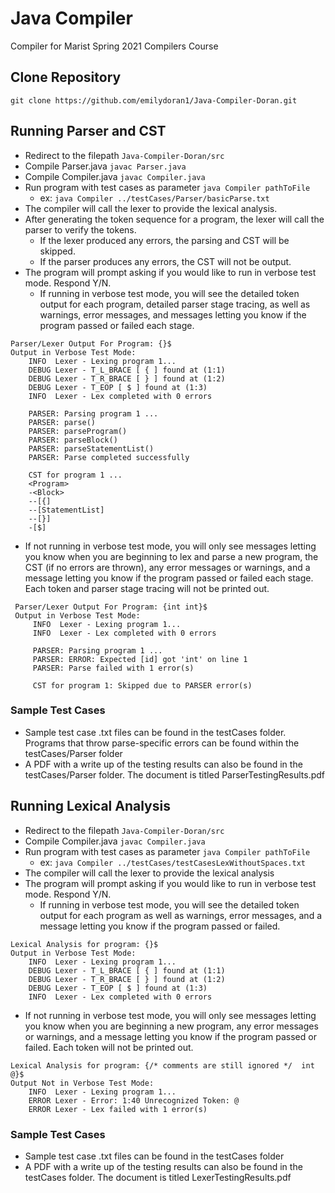 # Java Compiler
Compiler for Marist Spring 2021 Compilers Course

## Clone Repository
`git clone https://github.com/emilydoran1/Java-Compiler-Doran.git` 

## Running Parser and CST
* Redirect to the filepath `Java-Compiler-Doran/src`
* Compile Parser.java `javac Parser.java`
* Compile Compiler.java `javac Compiler.java`
* Run program with test cases as parameter `java Compiler pathToFile` 
  * ex: `java Compiler ../testCases/Parser/basicParse.txt`
* The compiler will call the lexer to provide the lexical analysis.
* After generating the token sequence for a program, the lexer will call the parser to verify the tokens.
  * If the lexer produced any errors, the parsing and CST will be skipped.
  * If the parser produces any errors, the CST will not be output.
* The program will prompt asking if you would like to run in verbose test mode. Respond Y/N.
  * If running in verbose test mode, you will see the detailed token output for each program, detailed parser stage tracing, as well as warnings, error messages, and messages letting you know if the program passed or failed each stage. 
 ```
 Parser/Lexer Output For Program: {}$
 Output in Verbose Test Mode:
     INFO  Lexer - Lexing program 1...
     DEBUG Lexer - T_L_BRACE [ { ] found at (1:1)
     DEBUG Lexer - T_R_BRACE [ } ] found at (1:2)
     DEBUG Lexer - T_EOP [ $ ] found at (1:3)
     INFO  Lexer - Lex completed with 0 errors

     PARSER: Parsing program 1 ...
     PARSER: parse()
     PARSER: parseProgram()
     PARSER: parseBlock()
     PARSER: parseStatementList()
     PARSER: Parse completed successfully

     CST for program 1 ...
     <Program> 
     -<Block> 
     --[{]
     --[StatementList]
     --[}]
     -[$]
```
 * If not running in verbose test mode, you will only see messages letting you know when you are beginning to lex and parse a new program, the CST (if no errors are thrown), any error messages or warnings, and a message letting you know if the program passed or failed each stage. Each token and parser stage tracing will not be printed out.
```
 Parser/Lexer Output For Program: {int int}$
 Output in Verbose Test Mode:
     INFO  Lexer - Lexing program 1...
     INFO  Lexer - Lex completed with 0 errors

     PARSER: Parsing program 1 ...
     PARSER: ERROR: Expected [id] got 'int' on line 1
     PARSER: Parse failed with 1 error(s)

     CST for program 1: Skipped due to PARSER error(s)
```
### Sample Test Cases
* Sample test case .txt files can be found in the testCases folder. Programs that throw parse-specific errors can be found within the testCases/Parser folder
* A PDF with a write up of the testing results can also be found in the testCases/Parser folder. The document is titled ParserTestingResults.pdf

## Running Lexical Analysis 
* Redirect to the filepath `Java-Compiler-Doran/src`
* Compile Compiler.java `javac Compiler.java`
* Run program with test cases as parameter `java Compiler pathToFile` 
  * ex: `java Compiler ../testCases/testCasesLexWithoutSpaces.txt`
* The compiler will call the lexer to provide the lexical analysis
* The program will prompt asking if you would like to run in verbose test mode. Respond Y/N.
  * If running in verbose test mode, you will see the detailed token output for each program as well as warnings, error messages, and a message letting you know if the program passed or failed. 
 ```
 Lexical Analysis for program: {}$
 Output in Verbose Test Mode:
     INFO  Lexer - Lexing program 1...
     DEBUG Lexer - T_L_BRACE [ { ] found at (1:1)
     DEBUG Lexer - T_R_BRACE [ } ] found at (1:2)
     DEBUG Lexer - T_EOP [ $ ] found at (1:3)
     INFO  Lexer - Lex completed with 0 errors 
```
  * If not running in verbose test mode, you will only see messages letting you know when you are beginning a new program, any error messages or warnings, and a message letting you know if the program passed or failed. Each token will not be printed out.
 ```
 Lexical Analysis for program: {/* comments are still ignored */  int @}$
 Output Not in Verbose Test Mode:
     INFO  Lexer - Lexing program 1...
     ERROR Lexer - Error: 1:40 Unrecognized Token: @
     ERROR Lexer - Lex failed with 1 error(s)
```
### Sample Test Cases
* Sample test case .txt files can be found in the testCases folder
* A PDF with a write up of the testing results can also be found in the testCases folder. The document is titled LexerTestingResults.pdf

